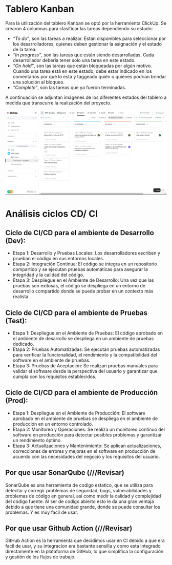 


# Tablero Kanban
Para la utilización del tablero Kanban se optó por la herramienta ClickUp. Se crearon 4 columnas para clasificar las tareas dependiendo su estado:
* _“To do”_, son las tareas a realizar. Están disponibles para seleccionar por los desarrolladores, quienes deben gestionar la asignación y el estado de la tarea.
* _“In progress”_, son las tareas que están siendo desarrolladas. Cada desarrollador debería tener solo una tarea en este estado.
* _“On hold”_, son las tareas que están bloqueadas por algún motivo. Cuando una tarea está en este estado, debe estar indicado en los comentarios por qué lo está y taggeado quién o quiénes podrían brindar una solución al bloqueo.
* _“Complete”_, son las tareas que ya fueron terminadas.

A continuación se adjuntan imágenes de los diferentes estados del tablero a medida que transcurre la realización del proyecto.

![Tablero Kanban](https://raw.githubusercontent.com/FacundoMan/ObligatorioDevOps/master/Imagenes/TableroKanban.PNG)

# Análisis ciclos CD/ CI
## Ciclo de CI/CD para el ambiente de Desarrollo (Dev):

* Etapa 1: Desarrollo y Pruebas Locales: Los desarrolladores escriben y prueban el código en sus entornos locales.
* Etapa 2: Integración Continua: El código se integra en un repositorio compartido y se ejecutan pruebas automáticas para asegurar la integridad y la calidad del código.
* Etapa 3: Despliegue en el Ambiente de Desarrollo: Una vez que las pruebas son exitosas, el código se despliega en un entorno de desarrollo compartido donde se puede probar en un contexto más realista.

## Ciclo de CI/CD para el ambiente de Pruebas (Test):


* Etapa 1: Despliegue en el Ambiente de Pruebas: El código aprobado en el ambiente de desarrollo se despliega en un ambiente de pruebas dedicado.
* Etapa 2: Pruebas Automatizadas: Se ejecutan pruebas automatizadas para verificar la funcionalidad, el rendimiento y la compatibilidad del software en el ambiente de pruebas.
* Etapa 3: Pruebas de Aceptación: Se realizan pruebas manuales para validar el software desde la perspectiva del usuario y garantizar que cumpla con los requisitos establecidos.

## Ciclo de CI/CD para el ambiente de Producción (Prod):

* Etapa 1: Despliegue en el Ambiente de Producción: El software aprobado en el ambiente de pruebas se despliega en el ambiente de producción en un entorno controlado.
* Etapa 2: Monitoreo y Operaciones: Se realiza un monitoreo continuo del software en producción para detectar posibles problemas y garantizar un rendimiento óptimo.
* Etapa 3: Actualizaciones y Mantenimiento: Se aplican actualizaciones, correcciones de errores y mejoras en el software en producción de acuerdo con las necesidades del negocio y los requisitos del usuario.

## Por que usar SonarQube (///Revisar)
SonarQube es una herramienta de codigo estatico, que se utiliza para detectar y corregir problemas de seguridad, bugs, vulnerabilidades y problemas de código en general, así como medir la calidad y complejidad del código fuente. 
Al ser de codigo abierto esto le da una gran ventaja debido a que tiene una comunidad grande, donde se puede consultar los problemas. Y es muy facil de usar.

## Por que usar Github Action (///Revisar)
GitHub Action es la herramienta que decidimos usar en CI debido a que era facil de usar, y su integracion era bastante sensilla y como esta integrado directamente en la plataforma de GitHub, lo que simplifica la configuración y gestión de los flujos de trabajo.
